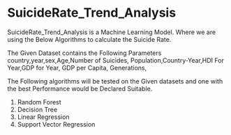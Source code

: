 # SuicideRate_Trend_Analysis
SuicideRate_Trend_Analysis is a Machine Learning Model. Where we are using the Below Algorithms to calculate the Suicide Rate.

The Given Dataset contains the Following Parameters
country,year,sex,Age,Number of Suicides, Population,Country-Year,HDI For Year,GDP for Year,
GDP per Capita, Generations,

The Following algorithms will be tested on the Given datasets and one with the best Performance would be Declared Suitable.

1) Random Forest
2) Decision Tree
3) Linear Regression
4) Support Vector Regression 
